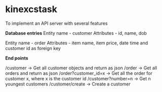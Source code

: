 # kinexcstask
To implement an API server with several features

**Database entries**
Entity name - customer
Attributes - id, name, dob

Entity name - order
Attributes - item name, item price, date time and customer id as foreign key

**End points**

/customer -> Get all customer objects and return as json
/order -> Get all orders and return as json
/order?customer_id=x -> Get all the order for customer x, where x is the customer id
/customer?number=n -> Get n youngest customers
/customer/create -> Create a customer
